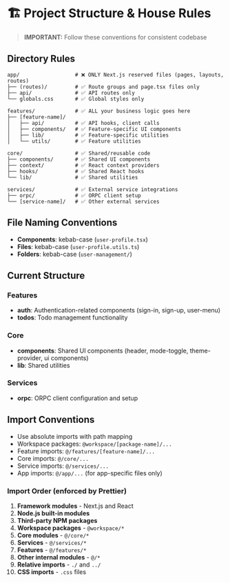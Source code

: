 # 🏗️ Project Structure & House Rules

> **IMPORTANT:** Follow these conventions for consistent codebase

## Directory Rules

```
app/                  # ❌ ONLY Next.js reserved files (pages, layouts, routes)
├── (routes)/         # ✅ Route groups and page.tsx files only
├── api/              # ✅ API routes only
└── globals.css       # ✅ Global styles only

features/             # ✅ ALL your business logic goes here
├── [feature-name]/
│   ├── api/          # ✅ API hooks, client calls
│   ├── components/   # ✅ Feature-specific UI components
│   ├── lib/          # ✅ Feature-specific utilities
│   └── utils/        # ✅ Feature utilities

core/                 # ✅ Shared/reusable code
├── components/       # ✅ Shared UI components
├── context/          # ✅ React context providers
├── hooks/            # ✅ Shared React hooks
└── lib/              # ✅ Shared utilities

services/             # ✅ External service integrations
├── orpc/             # ✅ ORPC client setup
└── [service-name]/   # ✅ Other external services
```

## File Naming Conventions

- **Components**: kebab-case (`user-profile.tsx`)
- **Files**: kebab-case (`user-profile.utils.ts`)
- **Folders**: kebab-case (`user-management/`)

## Current Structure

### Features

- **auth**: Authentication-related components (sign-in, sign-up, user-menu)
- **todos**: Todo management functionality

### Core

- **components**: Shared UI components (header, mode-toggle, theme-provider, ui components)
- **lib**: Shared utilities

### Services

- **orpc**: ORPC client configuration and setup

## Import Conventions

- Use absolute imports with path mapping
- Workspace packages: `@workspace/[package-name]/...`
- Feature imports: `@/features/[feature-name]/...`
- Core imports: `@/core/...`
- Service imports: `@/services/...`
- App imports: `@/app/...` (for app-specific files only)

### Import Order (enforced by Prettier)

1. **Framework modules** - Next.js and React
2. **Node.js built-in modules**
3. **Third-party NPM packages**
4. **Workspace packages** - `@workspace/*`
5. **Core modules** - `@/core/*`
6. **Services** - `@/services/*`
7. **Features** - `@/features/*`
8. **Other internal modules** - `@/*`
9. **Relative imports** - `./` and `../`
10. **CSS imports** - `.css` files
